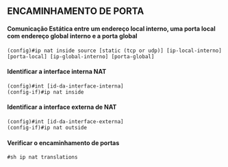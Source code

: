 ## ENCAMINHAMENTO DE PORTA

#### Comunicação Estática entre um endereço local interno, uma porta local com endereço global interno e a porta global

```
(config)#ip nat inside source [static (tcp or udp)] [ip-local-interno] [porta-local] [ip-global-interno] [porta-global]
```

#### Identificar a interface interna NAT

```
(config)#int [id-da-interface-interna]
(config-if)#ip nat inside
```

#### Identificar a interface externa de NAT

```
(config)#int [id-da-interface-externa]
(config-if)#ip nat outside
```

#### Verificar o encaminhamento de portas

```
#sh ip nat translations
